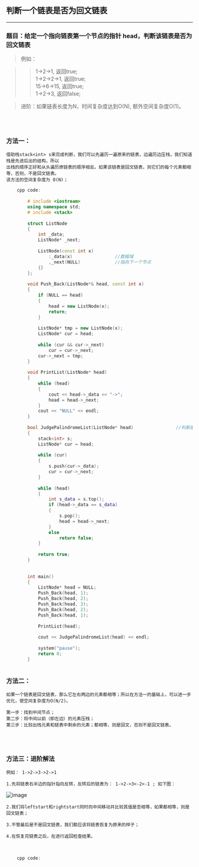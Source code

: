 ## 判断一个链表是否为回文链表

----------------------------------------

### 题目：给定一个指向链表第一个节点的指针 head，判断该链表是否为回文链表
>例如：

>> 1->2->1,    返回true;  <br>
>> 1->2->2->1, 返回true;  <br>
>> 15->6->15,  返回true;  <br>
>> 1->2->3,    返回false;  <br>

>进阶：如果链表长度为N，时间复杂度达到O(N), 额外空间复杂度O(1)。

<br>
<br>

### 方法一：

	借助栈stack<int> s来完成判断，我们可以先遍历一遍原来的链表，边遍历边压栈，我们知道栈是先进后出的结构，所以
	出栈的顺序正好和从头遍历原链表的顺序相反。如果该链表是回文链表，则它们的每个元素都相等，否则，不是回文链表。
	该方法的空间复杂度为 O(N)；


```cpp
	cpp code:
	
		# include <iostream>
		using namespace std;
		# include <stack>
		
		struct ListNode
		{
		    int _data;
		    ListNode* _next;
		
		    ListNode(const int x)
		        :_data(x)                //数据域
		        ,_next(NULL)             //指向下一个节点
		    {}
		};
		
		void Push_Back(ListNode*& head, const int x)
		{
		    if (NULL == head)
		    {
		        head = new ListNode(x);
		        return;
		    }
		
		    ListNode* tmp = new ListNode(x);
		    ListNode* cur = head;
		
		    while (cur && cur->_next)
		        cur = cur->_next;
		    cur->_next = tmp;
		}
		
		void PrintList(ListNode* head)
		{
		    while (head)
		    {
		        cout << head->_data << "->";
		        head = head->_next;
		    }
		    cout << "NULL" << endl;
		}
		
		bool JudgePalindromeList(ListNode* head)                //判断是否为回文链表
		{
		    stack<int> s;
		    ListNode* cur = head;
		
		    while (cur)
		    {
		        s.push(cur->_data);
		        cur = cur->_next;
		    }
		
		    while (head)
		    {
		        int s_data = s.top();
		        if (head->_data == s_data)
		        {
		            s.pop();
		            head = head->_next;
		        }
		        else
		            return false;
		    }
		
		    return true;
		}
		
		
		int main()
		{
		    ListNode* head = NULL;
		    Push_Back(head, 1);
		    Push_Back(head, 2);
		    Push_Back(head, 3);
		    Push_Back(head, 2);
		    Push_Back(head, 1);
		
		    PrintList(head);
		
		    cout << JudgePalindromeList(head) << endl;
		
		    system("pause");
		    return 0;
		}



```

### 方法二：

	如果一个链表是回文链表，那么它左右两边的元素都相等；所以在方法一的基础上，可以进一步优化，使空间复杂度为O(N/2)。
	
	第一步：找到中间节点；
	第二步：将中间以前（即左边）的元素压栈；
	第三步：比较出栈元素和链表中剩余的元素；都相等，则是回文，否则不是回文链表。
	
<br>
<br>

### 方法三：进阶解法

	例如： 1->2->3->2->1
	
	1.先将链表右半边的指针指向反转，反转后的链表为： 1->2->3<-2<-1 ; 如下图：

![image](http://hbimg.b0.upaiyun.com/e23c8e7e54d22ee91786fc4d8f3cc2a8d370a8d360fd-OjCOKJ_fw658)

	2.我们将leftstart和rightstart同时向中间移动并比较其值是否相等，如果都相等，则是回文链表；
	
	3.不管最后是不是回文链表，我们都应该将链表恢复为原来的样子；
	
	4.在恢复完链表之后，在进行返回检查结果。

<br>

```cpp
	cpp code:
		
		
		
		
		
		
		
		
		
		
		
		
		
		
		
		
		
		
```



		

	
	
	
	
	
	
	
	
	
	
	
	
	



